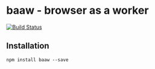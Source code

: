 # baaw - browser as a worker

[![Build Status](https://travis-ci.org/mthenw/baaw.svg)](https://travis-ci.org/mthenw/baaw)

## Installation

    npm install baaw --save

